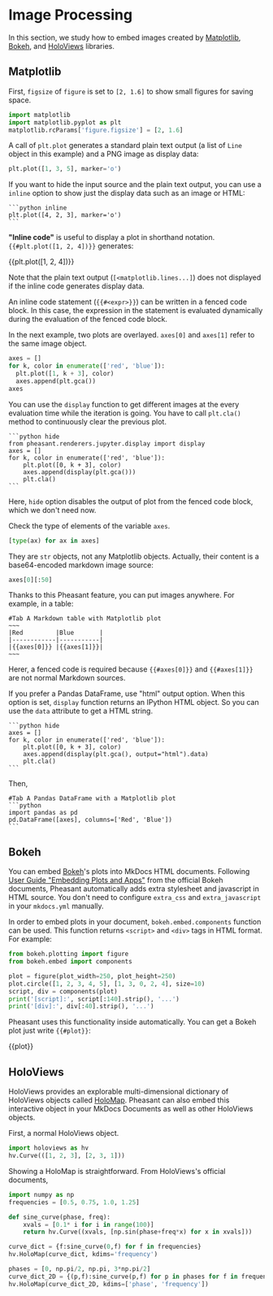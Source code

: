 # Image Processing

In this section, we study how to embed images created by [Matplotlib](https://matplotlib.org/), [Bokeh](https://bokeh.pydata.org/en/latest/), and [HoloViews](https://holoviews.org/) libraries.

## Matplotlib

First, `figsize` of `figure` is set to `[2, 1.6]` to show small figures for saving space.

```python
import matplotlib
import matplotlib.pyplot as plt
matplotlib.rcParams['figure.figsize'] = [2, 1.6]
```

A call of `plt.plot` generates a standard plain text output (a list of `Line` object in this example) and a PNG image as display data:

```python
plt.plot([1, 3, 5], marker='o')
```

If you want to hide the input source and the plain text output, you can use a `inline` option to show just the display data such as an image or HTML:

~~~copy
```python inline
plt.plot([4, 2, 3], marker='o')
```
~~~

**"Inline code"** is useful to display a plot in shorthand notation. `{{#plt.plot([1, 2, 4])}}` generates:

{{plt.plot([1, 2, 4])}}

Note that the plain text output (`[<matplotlib.lines...]`) does not displayed if the inline code generates display data.

An inline code statement (`{{#<expr>}}`) can be written in a fenced code block. In this case, the expression in the statement is evaluated dynamically during the evaluation of the fenced code block.

In the next example, two plots are overlayed. `axes[0]` and `axes[1]` refer to the same image object.

```python
axes = []
for k, color in enumerate(['red', 'blue']):
  plt.plot([1, k + 3], color)
  axes.append(plt.gca())
axes
```

You can use the `display` function to get different images at the every evaluation time while the iteration is going. You have to call `plt.cla()` method to continuously clear the previous plot.

~~~copy
```python hide
from pheasant.renderers.jupyter.display import display
axes = []
for k, color in enumerate(['red', 'blue']):
    plt.plot([0, k + 3], color)
    axes.append(display(plt.gca()))
    plt.cla()
```
~~~

Here, `hide` option disables the output of plot from the fenced code block, which we don't need now.

Check the type of elements of the variable `axes`.

```python
[type(ax) for ax in axes]
```

They are `str` objects, not any Matplotlib objects. Actually, their content is a base64-encoded markdown image source:

```python
axes[0][:50]
```

Thanks to this Pheasant feature, you can put images anywhere. For example, in a table:

~~~~copy
#Tab A Markdown table with Matplotlib plot
~~~
|Red         |Blue       |
|------------|-----------|
|{{axes[0]}} |{{axes[1]}}|
~~~
~~~~

Herer, a fenced code is required because `{{#axes[0]}}` and `{{#axes[1]}}` are not normal Markdown sources.

If you prefer a Pandas DataFrame, use "html" output option. When this option is set, `display` function returns an IPython HTML object. So you can use the `data` attribute to get a HTML string.

~~~copy
```python hide
axes = []
for k, color in enumerate(['red', 'blue']):
    plt.plot([0, k + 3], color)
    axes.append(display(plt.gca(), output="html").data)
    plt.cla()
```
~~~

Then,

~~~copy
#Tab A Pandas DataFrame with a Matplotlib plot
```python
import pandas as pd
pd.DataFrame([axes], columns=['Red', 'Blue'])
```
~~~

## Bokeh

You can embed [Bokeh](https://bokeh.pydata.org/en/latest/)'s plots into MkDocs HTML documents. Following [User Guide "Embedding Plots and Apps"](https://bokeh.pydata.org/en/latest/docs/user_guide/embed.html) from the official Bokeh documents, Pheasant automatically adds extra stylesheet and javascript in HTML source. You don't need to configure `extra_css` and `extra_javascript` in your `mkdocs.yml` manually.

In order to embed plots in your document, `bokeh.embed.components` function can be used. This function returns `<script>`  and `<div>` tags in HTML format. For example:

```python
from bokeh.plotting import figure
from bokeh.embed import components

plot = figure(plot_width=250, plot_height=250)
plot.circle([1, 2, 3, 4, 5], [1, 3, 0, 2, 4], size=10)
script, div = components(plot)
print('[script]:', script[:140].strip(), '...')
print('[div]:', div[:40].strip(), '...')
```

Pheasant uses this functionality inside automatically. You can get a Bokeh plot just write `{{#plot}}`:

{{plot}}

## HoloViews

HoloViews provides an explorable multi-dimensional dictionary of HoloViews objects called [HoloMap](https://holoviews.org/reference/containers/bokeh/HoloMap.html). Pheasant can also embed this interactive object in your MkDocs Documents as well as other HoloViews objects.

First, a normal HoloViews object.

```python
import holoviews as hv
hv.Curve(([1, 2, 3], [2, 3, 1]))
```

Showing a HoloMap is straightforward. From HoloViews's official documents,

```python
import numpy as np
frequencies = [0.5, 0.75, 1.0, 1.25]

def sine_curve(phase, freq):
    xvals = [0.1* i for i in range(100)]
    return hv.Curve((xvals, [np.sin(phase+freq*x) for x in xvals]))

curve_dict = {f:sine_curve(0,f) for f in frequencies}
hv.HoloMap(curve_dict, kdims='frequency')
```

```python
phases = [0, np.pi/2, np.pi, 3*np.pi/2]
curve_dict_2D = {(p,f):sine_curve(p,f) for p in phases for f in frequencies}
hv.HoloMap(curve_dict_2D, kdims=['phase', 'frequency'])
```
